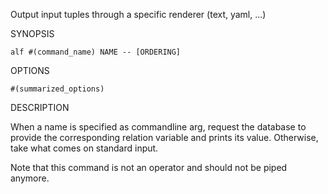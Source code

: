 
Output input tuples through a specific renderer (text, yaml, ...)

SYNOPSIS

    alf #(command_name) NAME -- [ORDERING]

OPTIONS

    #(summarized_options)

DESCRIPTION

When a name is specified as commandline arg, request the database to
provide the corresponding relation variable and prints its value.
Otherwise, take what comes on standard input.

Note that this command is not an operator and should not be piped
anymore.
